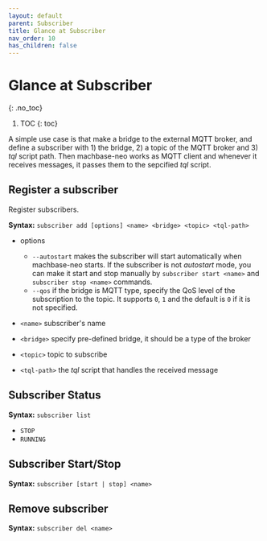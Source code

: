 ```yaml
---
layout: default
parent: Subscriber
title: Glance at Subscriber
nav_order: 10
has_children: false
---
```


# Glance at Subscriber
{: .no_toc}

1. TOC
{: toc}


A simple use case is that make a bridge to the external MQTT broker, and define a subscriber with 1) the bridge, 2) a topic of the MQTT broker and 3) *tql* script path. Then machbase-neo works as MQTT client and whenever it receives messages, it passes them to the sepcified *tql* script.

## Register a subscriber

Register subscribers.

**Syntax:** `subscriber add [options] <name> <bridge> <topic> <tql-path>`

- options
    - `--autostart` makes the subscriber will start automatically when machbase-neo starts.
        If the subscriber is not *autostart* mode, you can make it start and stop manually by
        `subscriber start <name>` and `subscriber stop <name>` commands.
    - `--qos` if the bridge is MQTT type, specify the QoS level of the subscription to the topic.
        It supports `0`, `1` and the default is `0` if it is not specified.

- `<name>`      subscriber's name
- `<bridge>`    specify pre-defined bridge, it should be a type of the broker
- `<topic>`     topic to subscribe
- `<tql-path>`  the *tql* script that handles the received message



## Subscriber Status

**Syntax:** `subscriber list`

- `STOP`
- `RUNNING`

## Subscriber Start/Stop

**Syntax:** `subscriber [start | stop] <name>`

## Remove subscriber

**Syntax:** `subscriber del <name>`
